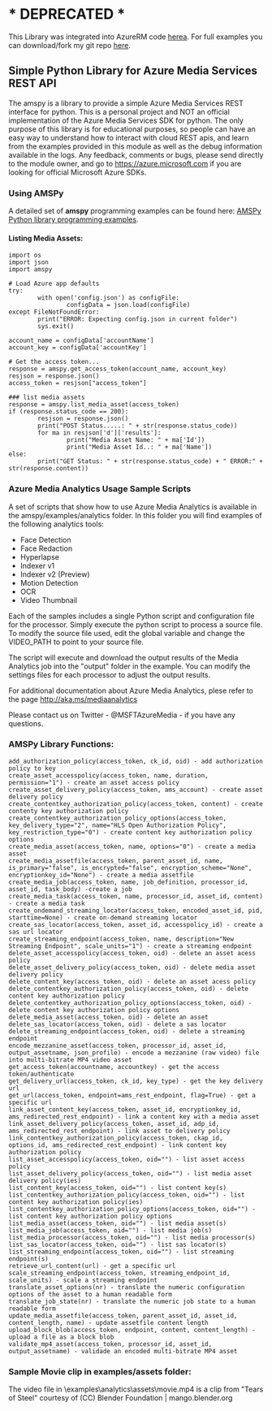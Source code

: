 # * DEPRECATED * 
This Library was integrated into AzureRM code <a href="https://github.com/gbowerman/azurerm">herea</a>.
For full examples you can download/fork my git repo <a href="https://github.com/msleal/azurerm">here</a>.

## Simple Python Library for Azure Media Services REST API
The amspy is a library to provide a simple Azure Media Services REST interface for python. This is a personal project and NOT an official implementation of the Azure Media Services SDK for python. The only purpose of this library is for educational purposes, so people can have an easy way to understand how to interact with cloud REST apis, and learn from the examples provided in this module as well as the debug information available in the logs. Any feedback, comments or bugs, please send directly to the module owner, and go to https://azure.microsoft.com if you are looking for official Microsoft Azure SDKs.

### Using AMSPy
A detailed set of **amspy** programming examples can be found here: <a href="https://github.com/msleal/amspy/tree/master/amspy/examples">AMSPy Python library programming examples</a>.

#### Listing Media Assets:
```
import os
import json
import amspy

# Load Azure app defaults
try:
        with open('config.json') as configFile:
                configData = json.load(configFile)
except FileNotFoundError:
        print("ERROR: Expecting config.json in current folder")
        sys.exit()

account_name = configData['accountName']
account_key = configData['accountKey']

# Get the access token...
response = amspy.get_access_token(account_name, account_key)
resjson = response.json()
access_token = resjson["access_token"]

### list media assets
response = amspy.list_media_asset(access_token)
if (response.status_code == 200):
        resjson = response.json()
        print("POST Status.....: " + str(response.status_code))
        for ma in resjson['d']['results']:
                print("Media Asset Name: " + ma['Id'])
                print("Media Asset Id..: " + ma['Name'])
else:
        print("GET Status: " + str(response.status_code) + " ERROR:" + str(response.content))
```
### Azure Media Analytics Usage Sample Scripts
A set of scripts that show how to use Azure Media Analytics is available in the amspy/examples/analytics folder. 
In this folder you will find examples of the following analytics tools:

- Face Detection
- Face Redaction
- Hyperlapse
- Indexer v1
- Indexer v2 (Preview)
- Motion Detection
- OCR
- Video Thumbnail

Each of the samples includes a single Python script and configuration file for the processor.
Simply execute the python script to process a source file. 
To modify the source file used, edit the global variable and change the 
VIDEO_PATH to point to your source file. 

The script will execute and download the output results of the Media Analytics job into the "output" folder in the example.
You can modify the settings files for each processor to adjust the output results.

For additional documentation about Azure Media Analytics, plese refer to the page http://aka.ms/mediaanalytics

Please contact us on Twitter -  @MSFTAzureMedia - if you have any questions.

### AMSPy Library Functions:
```
add_authorization_policy(access_token, ck_id, oid) - add authorization policy to key
create_asset_accesspolicy(access_token, name, duration, permission="1") - create an asset access policy
create_asset_delivery_policy(access_token, ams_account) - create asset delivery policy
create_contentkey_authorization_policy(access_token, content) - create contenty key authorization policy
create_contentkey_authorization_policy_options(access_token, key_delivery_type="2", name="HLS Open Authorization Policy", key_restriction_type="0") - create content key authorization policy options
create_media_asset(access_token, name, options="0") - create a media asset
create_media_assetfile(access_token, parent_asset_id, name, is_primary="false", is_encrypted="false", encryption_scheme="None", encryptionkey_id="None") - create a media assetfile
create_media_job(access_token, name, job_definition, processor_id, asset_id, task_body) -create a job
create_media_task(access_token, name, processor_id, asset_id, content) - create a media task
create_ondemand_streaming_locator(access_token, encoded_asset_id, pid, starttime=None) - create on-demand streaming locator
create_sas_locator(access_token, asset_id, accesspolicy_id) - create a sas url locator
create_streaming_endpoint(access_token, name, description="New Streaming Endpoint", scale_units="1") - create a streaming endpoint
delete_asset_accesspolicy(access_token, oid) - delete an asset acess policy
delete_asset_delivery_policy(access_token, oid) - delete media asset delivery policy
delete_content_key(access_token, oid) - delete an asset acess policy
delete_contentkey_authorization_policy(access_token, oid) - delete content key authorization policy
delete_contentkey_authorization_policy_options(access_token, oid) - delete content key authorization policy options
delete_media_asset(access_token, oid) - delete an asset
delete_sas_locator(access_token, oid) - delete a sas locator
delete_streaming_endpoint(access_token, oid) - delete a streaming endpoint
encode_mezzanine_asset(access_token, processor_id, asset_id, output_assetname, json_profile) - encode a mezzanine (raw video) file into multi-bitrate MP4 video asset
get_access_token(accountname, accountkey) - get the access token/authenticate
get_delivery_url(access_token, ck_id, key_type) - get the key delivery url
get_url(access_token, endpoint=ams_rest_endpoint, flag=True) - get a specific url
link_asset_content_key(access_token, asset_id, encryptionkey_id, ams_redirected_rest_endpoint) - link a content key with a media asset
link_asset_delivery_policy(access_token, asset_id, adp_id, ams_redirected_rest_endpoint) - link asset to delivery policy
link_contentkey_authorization_policy(access_token, ckap_id, options_id, ams_redirected_rest_endpoint) - link content key authorization policy
list_asset_accesspolicy(access_token, oid="") - list asset access policy
list_asset_delivery_policy(access_token, oid="") - list media asset delivery policy(ies)
list_content_key(access_token, oid="") - list content key(s)
list_contentkey_authorization_policy(access_token, oid="") - list content key authorization policy(ies)
list_contentkey_authorization_policy_options(access_token, oid="") - list content key authorization policy options
list_media_asset(access_token, oid="") - list media asset(s)
list_media_job(access_token, oid="") - list media job(s)
list_media_processor(access_token, oid="") - list media processor(s)
list_sas_locator(access_token, oid="") - list sas locator(s)
list_streaming_endpoint(access_token, oid="") - list streaming endpoint(s)
retrieve_url_content(url) - get a specific url
scale_streaming_endpoint(access_token, streaming_endpoint_id, scale_units) - scale a streaming endpoint
translate_asset_options(nr) - translate the numeric configuration options of the asset to a human readable form
translate_job_state(nr) - translate the numeric job state to a human readable form
update_media_assetfile(access_token, parent_asset_id, asset_id, content_length, name) - update assetfile content length
upload_block_blob(access_token, endpoint, content, content_length) - upload a file as a block blob
validate_mp4_asset(access_token, processor_id, asset_id, output_assetname) - validade an encoded multi-bitrate MP4 asset
```


### Sample Movie clip in examples/assets folder:
The video file in \examples\analytics\assets\movie.mp4 is a clip from "Tears of Steel" courtesy of (CC) Blender Foundation | mango.blender.org
